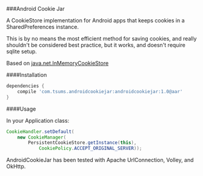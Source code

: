 ###Android Cookie Jar

A CookieStore implementation for Android apps that keeps cookies in a SharedPreferences instance.

This is by no means the most efficient method for saving cookies, and really shouldn't be considered best practice, but it works, and doesn't require sqlite setup.

Based on [java.net.InMemoryCookieStore](https://github.com/szitnik/SoftwareAnalysis/blob/master/SoftwareSources/jdk1.8.0/src/java/net/InMemoryCookieStore.java) 

####Installation

```gradle
dependencies {
    compile 'com.tsums.androidcookiejar:androidcookiejar:1.0@aar'
}
```

####Usage

In your Application class:

```java
CookieHandler.setDefault(
    new CookieManager(
        PersistentCookieStore.getInstance(this),
            CookiePolicy.ACCEPT_ORIGINAL_SERVER));
```

AndroidCookieJar has been tested with Apache UrlConnection, Volley, and OkHttp.
